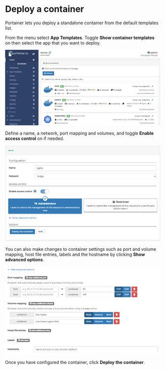 # Deploy a container

Portainer lets you deploy a standalone container from the default templates list.

From the menu select **App Templates**. Toggle **Show container templates** on then select the app that you want to deploy.

![](../../../.gitbook/assets/2.9-templates-deploy-container-1.gif)

Define a name, a network, port mapping and volumes, and toggle **Enable access control** on if needed.

![](../../../.gitbook/assets/templates-deploy-container-2.png)

You can also make changes to container settings such as port and volume mapping, host file entries, labels and the hostname by clicking **Show advanced options**.

![](../../../.gitbook/assets/templates-deploy-container-3.png)

Once you have configured the container, click **Deploy the container**.

